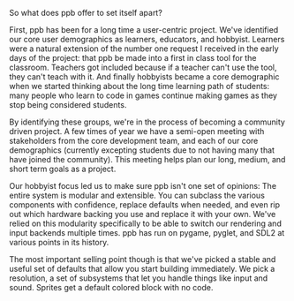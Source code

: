 So what does ppb offer to set itself apart?

First, ppb has been for a long time a user-centric project. We've
identified our core user demographics as learners, educators, and
hobbyist. Learners were a natural extension of the number one request I
received in the early days of the project: that ppb be made into a first
in class tool for the classroom. Teachers got included because if a
teacher can't use the tool, they can't teach with it. And finally
hobbyists became a core demographic when we started thinking about the
long time learning path of students: many people who learn to code in
games continue making games as they stop being considered students.

By identifying these groups, we're in the process of becoming a community
driven project. A few times of year we have a semi-open meeting with
stakeholders from the core development team, and each of our core
demographics (currently excepting students due to not having many that have
joined the community). This meeting helps plan our long, medium, and short
term goals as a project.

Our hobbyist focus led us to make sure ppb isn't one set of opinions:
The entire system is modular and extensible. You can subclass the
various components with confidence, replace defaults when needed, and
even rip out which hardware backing you use and replace it with your
own. We've relied on this modularity specifically to be able to switch
our rendering and input backends multiple times. ppb has run on pygame,
pyglet, and SDL2 at various points in its history.

The most important selling point though is that we've picked a stable and
useful set of defaults that allow you start building immediately. We pick a
resolution, a set of subsystems that let you handle things like input and
sound. Sprites get a default colored block with no code.
